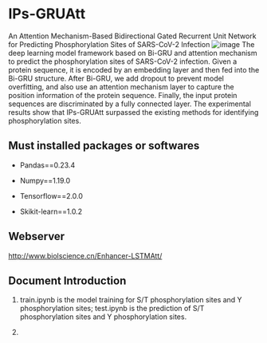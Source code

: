 # IPs-GRUAtt
An Attention Mechanism-Based Bidirectional Gated Recurrent Unit Network for Predicting Phosphorylation Sites of SARS-CoV-2 Infection
![image](https://user-images.githubusercontent.com/90399926/217559241-2e3fc19c-5cf2-435d-ba6d-91420263c151.png)
The deep learning model framework based on Bi-GRU and attention mechanism to predict the phosphorylation sites of SARS-CoV-2 infection. Given a protein sequence, it is encoded by an embedding layer and then fed into the Bi-GRU structure. After Bi-GRU, we add dropout to prevent model overfitting, and also use an attention mechanism layer to capture the position information of the protein sequence. Finally, the input protein sequences are discriminated by a fully connected layer. The experimental results show that IPs-GRUAtt surpassed the existing methods for identifying phosphorylation sites.

## Must installed packages or softwares

- Pandas==0.23.4

- Numpy==1.19.0

- Tensorflow==2.0.0

- Skikit-learn==1.0.2

## Webserver
http://www.biolscience.cn/Enhancer-LSTMAtt/

## Document Introduction
1. train.ipynb is the model training for S/T phosphorylation sites and Y phosphorylation sites;
test.ipynb is the prediction of S/T phosphorylation sites and Y phosphorylation sites.

2.
